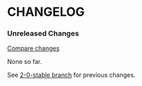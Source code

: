 # CHANGELOG

### Unreleased Changes

[Compare changes](https://github.com/codevise/pageflow-chart/compare/2-0-stable...master)

None so far.

See
[2-0-stable branch](https://github.com/codevise/pageflow-chart/blob/2-0-stable/CHANGELOG.md)
for previous changes.
